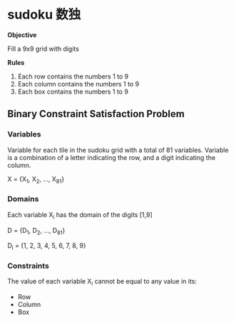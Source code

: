 # sudoku 数独

**Objective**

Fill a 9x9 grid with digits

**Rules**
1. Each row contains the numbers 1 to 9
2. Each column contains the numbers 1 to 9
3. Each box contains the numbers 1 to 9

## Binary Constraint Satisfaction Problem

### Variables

Variable for each tile in the sudoku grid with a total of 81 variables. Variable is a combination of a letter indicating the row, and a digit indicating the column. 

X = {X<sub>1</sub>, X<sub>2</sub>, ..., X<sub>81</sub>}

### Domains

Each variable X<sub>i</sub> has the domain of the digits [1,9]

D = {D<sub>1</sub>, D<sub>2</sub>, ..., D<sub>81</sub>}

D<sub>i</sub> = {1, 2, 3, 4, 5, 6, 7, 8, 9}

### Constraints

The value of each variable X<sub>i</sub> cannot be equal to any value in its:
- Row
- Column
- Box


